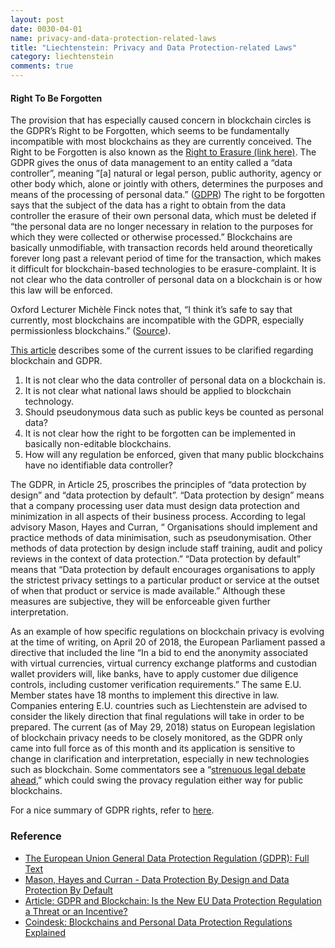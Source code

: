 ```yaml
---
layout: post
date: 0030-04-01
name: privacy-and-data-protection-related-laws
title: "Liechtenstein: Privacy and Data Protection-related Laws"
category: liechtenstein
comments: true
---
```


#### Right To Be Forgotten
The provision that has especially caused concern in blockchain circles is the GDPR’s Right to be Forgotten, which seems to be fundamentally incompatible with most blockchains as they are currently conceived. The Right to be Forgotten is also known as the [Right to Erasure (link here)](https://gdpr-info.eu/art-17-gdpr/). The GDPR  gives the onus of data management to an entity called a “data controller”, meaning ”[a] natural or legal person, public authority, agency or other body which, alone or jointly with others, determines the purposes and means of the processing of personal data.” ([GDPR](https://gdpr-info.eu/art-4-gdpr/)) The right to be forgotten says that the subject of the data has a right to obtain from the data controller the erasure of their own personal data, which must be deleted if “the personal data are no longer necessary in relation to the purposes for which they were collected or otherwise processed.” Blockchains are basically unmodifiable, with transaction records held around theoretically forever long past a relevant period of time for the transaction, which makes it difficult for blockchain-based technologies to be erasure-complaint. It is not clear who the data controller of personal data on a blockchain is or how this law will be enforced.

Oxford Lecturer Michèle Finck notes that, “I think it’s safe to say that currently, most blockchains are incompatible with the GDPR, especially permissionless blockchains.” ([Source](https://www.newsbtc.com/2018/04/06/what-does-the-eus-gdpr-mean-for-blockchain/)). 

[This article](https://www.coindesk.com/blockchains-personal-data-protection-regulations-explained/) describes some of the current issues to be clarified regarding blockchain and GDPR.
1. It is not clear who the data controller of personal data on a blockchain is.
1. It is not clear what national laws should be applied to blockchain technology.
1. Should pseudonymous data such as public keys be counted as personal data?
1. It is not clear how the right to be forgotten can be implemented in basically non-editable blockchains.
1. How will any regulation be enforced, given that many public blockchains have no identifiable data controller?

The GDPR, in Article 25, proscribes the principles of “data protection by design” and “data protection by default”. “Data protection by design” means that a company processing user data must design data protection and minimization in all aspects of their business process. According to legal advisory Mason, Hayes and Curran, “ Organisations should implement and practice methods of data minimisation, such as pseudonymisation. Other methods of data protection by design include staff training, audit and policy reviews in the context of data protection.” “Data protection by default” means that “Data protection by default encourages organisations to apply the strictest privacy settings to a particular product or service at the outset of when that product or service is made available.” Although these measures are subjective, they will be enforceable given further interpretation.

As an example of how specific regulations on blockchain privacy is evolving at the time of writing, on April 20 of 2018, the European Parliament passed a directive that included the line “In a bid to end the anonymity associated with virtual currencies, virtual currency exchange platforms and custodian wallet providers will, like banks, have to apply customer due diligence controls, including customer verification requirements.” The same E.U. Member states have 18 months to implement this directive in law. Companies entering E.U. countries such as Liechtenstein are advised to consider the likely direction that final regulations will take in order to be prepared. The current (as of May 29, 2018) status on European legislation of blockchain privacy needs to be closely monitored, as the GDPR only came into full force as of this month and its application is sensitive to change in clarification and interpretation, especially in new technologies such as blockchain. Some commentators see a “[strenuous legal debate ahead](https://cointelegraph.com/news/gdpr-and-blockchain-is-the-new-eu-data-protection-regulation-a-threat-or-an-incentive),” which could swing the provacy regulation either way for public blockchains.

For a nice summary of GDPR rights, refer to [here](https://www.linklaters.com/en-us/insights/data-protected/data-protected---liechtenstein).

### Reference
* [The European Union General Data Protection Regulation (GDPR): Full Text](https://gdpr-info.eu/)
* [Mason, Hayes and Curran - Data Protection By Design and Data Protection By Default](https://www.mhc.ie/latest/blog/edps-opinion-data-protection-by-design-and-default)
* [Article: GDPR and Blockchain: Is the New EU Data Protection Regulation a Threat or an Incentive?](https://cointelegraph.com/news/gdpr-and-blockchain-is-the-new-eu-data-protection-regulation-a-threat-or-an-incentive)
* [Coindesk: Blockchains and Personal Data Protection Regulations Explained](https://www.coindesk.com/blockchains-personal-data-protection-regulations-explained/)
